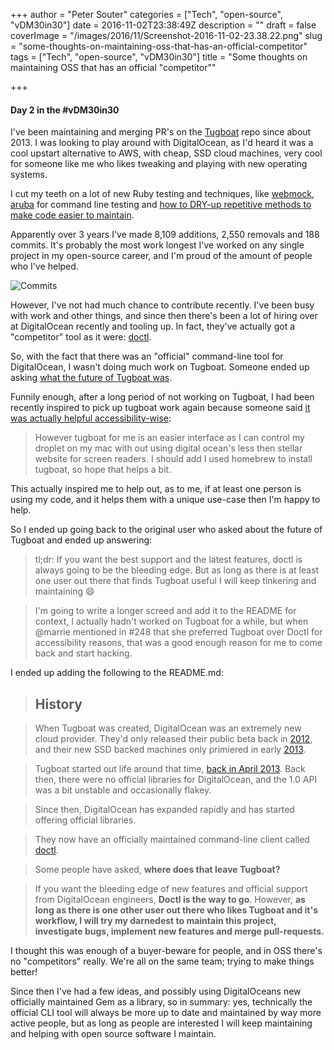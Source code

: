 +++
author = "Peter Souter"
categories = ["Tech", "open-source", "vDM30in30"]
date = 2016-11-02T23:38:49Z
description = ""
draft = false
coverImage = "/images/2016/11/Screenshot-2016-11-02-23.38.22.png"
slug = "some-thoughts-on-maintaining-oss-that-has-an-official-competitor"
tags = ["Tech", "open-source", "vDM30in30"]
title = "Some thoughts on maintaining OSS that has an official \"competitor\""

+++

#### Day 2 in the #vDM30in30

I've been maintaining and merging PR's on the
[Tugboat](https://github.com/pearkes/tugboat/) repo since about 2013. I was looking to play around with DigitalOcean, as I'd heard it was a cool upstart alternative to AWS, with cheap, SSD cloud machines, very cool for someone like me who likes tweaking and playing with new operating systems.

I cut my teeth on a lot of new Ruby testing and techniques, like
[webmock](https://github.com/pearkes/tugboat/commit/8d9d16abf8c9b8a76a236ff2c7bc60ed2915563b),
[aruba](https://github.com/pearkes/tugboat/commit/94f334796e7806167202653129ec0adf6e6837df) for command line testing and
[how to DRY-up repetitive methods to make code easier to maintain](https://github.com/pearkes/tugboat/commit/6dffb2aa66c2b4df249ce03c837e7ef8000596b0).

Apparently over 3 years I've made 8,109 additions, 2,550 removals and 188 commits. It's probably the most work longest I've worked on any single project in my open-source career, and I'm proud of the amount of people who I've helped.

![Commits](/images/2016/11/Screenshot-2016-11-02-23.23.53.png)

However, I've not had much chance to contribute recently. I've been busy with work and other things, and since then there's been a lot of hiring over at DigitalOcean recently and tooling up. In fact, they've actually got a "competitor" tool as it were:
[doctl](https://github.com/digitalocean/doctl).

So, with the fact that there was an "official" command-line tool for DigitalOcean, I wasn't doing much work on Tugboat. Someone ended up asking [what the future of Tugboat was](https://github.com/pearkes/tugboat/issues/251).

Funnily enough, after a long period of not working on Tugboat, I had been recently inspired to pick up tugboat work again because someone said
[it was actually helpful accessibility-wise](https://github.com/pearkes/tugboat/issues/248):

> However tugboat for me is an easier interface as I can control my droplet on my mac with out using digital ocean's less then stellar website for screen readers. I should add I used homebrew to install tugboat, so hope that helps a bit.

This actually inspired me to help out, as to me, if at least one person is using my code, and it helps them with a unique use-case then I'm happy to help.

So I ended up going back to the original user who asked about the future of Tugboat and ended up answering:

> tl;dr: If you want the best support and the latest features, doctl is always going to be the bleeding edge. But as long as there is at least one user out there that finds Tugboat useful I will keep tinkering and maintaining 😄

> I'm going to write a longer screed and add it to the README for context, I actually hadn't worked on Tugboat for a while, but when @marrie mentioned in #248 that she preferred Tugboat over Doctl for accessibility reasons, that was a good enough reason for me to come back and start hacking.

I ended up adding the following to the README.md:

> ## History

> When Tugboat was created, DigitalOcean was an extremely new cloud provider. They'd only released their public beta back in [2012](https://whoapi.com/blog/1497/fast-growing-digitalocean-is-fueled-by-customer-love/), and their new SSD backed machines only primiered in early [2013](https://techcrunch.com/2013/01/15/techstars-graduate-digitalocean-switches-to-ssd-for-its-5-per-month-vps-to-take-on-linode-and-rackspace/).

> Tugboat started out life around that time, [back in April 2013](https://github.com/pearkes/tugboat/commit/f0fbc1f438cce81c286f0e60014dc4393ac95cb6). Back then, there were no official libraries for DigitalOcean, and the 1.0 API was a bit unstable and occasionally flakey.

> Since then, DigitalOcean has expanded rapidly and has started offering official libraries.

> They now have an officially maintained command-line client called [doctl](https://github.com/digitalocean/doctl).

> Some people have asked, **where does that leave Tugboat?**

> If you want the bleeding edge of new features and official support from DigitalOcean engineers, **Doctl is the way to go**. However, **as long as there is one other user out there who likes Tugboat and it's workflow, I will try my darnedest to maintain this project, investigate bugs, implement new features and merge pull-requests.**

I thought this was enough of a buyer-beware for people, and in OSS there's no "competitors" really. We're all on the same team; trying to make things better!

Since then I've had a few ideas, and possibly using DigitalOceans new officially maintained Gem as a library, so in summary: yes, technically the official CLI tool will always be more up to date and maintained by way more active people, but as long as people are interested I will keep maintaining and helping with open source software I maintain.
